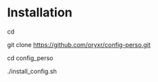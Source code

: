 Installation
============
cd

git clone https://github.com/oryxr/config-perso.git

cd config_perso

./install_config.sh
